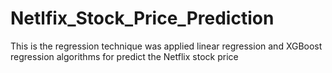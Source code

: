 # Netlfix_Stock_Price_Prediction
This is the regression technique was applied linear regression and XGBoost regression algorithms for predict the Netflix stock price
